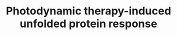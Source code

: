 ---
annotations:
- id: PW:0000263
  parent: regulatory pathway
  type: Pathway Ontology
  value: altered regulatory pathway
- id: DOID:162
  parent: disease of cellular proliferation
  type: Disease Ontology
  value: cancer
authors:
- Ruudweijer
- MaintBot
- Khanspers
- Fehrhart
- Mkutmon
description: Photodynamic therapy may induce a proteotoxic stress response mediated
  by transcription factors heat shock factor 1 (HSF1), X-box binding protein 1 (XBP1),
  activating transcription factor (ATF) 6, and ATF4.   Proteins on this pathway have
  targeted assays available via the [https://assays.cancer.gov/available_assays?wp_id=WP3613
  CPTAC Assay Portal]
last-edited: 2019-09-06
ndex: 329ffc58-8b67-11eb-9e72-0ac135e8bacf
organisms:
- Homo sapiens
redirect_from:
- /index.php/Pathway:WP3613
- /instance/WP3613
revision: null
schema-jsonld:
- '@context': https://schema.org/
  '@id': https://wikipathways.github.io/pathways/WP3613.html
  '@type': Dataset
  creator:
    '@type': Organization
    name: WikiPathways
  description: Photodynamic therapy may induce a proteotoxic stress response mediated
    by transcription factors heat shock factor 1 (HSF1), X-box binding protein 1 (XBP1),
    activating transcription factor (ATF) 6, and ATF4.   Proteins on this pathway
    have targeted assays available via the [https://assays.cancer.gov/available_assays?wp_id=WP3613
    CPTAC Assay Portal]
  keywords:
  - ASNS
  - ATF3
  - ATF4
  - ATF6
  - BBC3
  - BCL2L11
  - CALR
  - DDIT3
  - DNAJB11
  - DNAJB9
  - DNAJC3
  - EDEM1
  - EIF2A
  - EIF2AK3
  - ERN1
  - ERP27
  - HSP90B1
  - HSPA5
  - NARS
  - NFE2L2
  - PDIA6
  - PPP1R15A
  - SULT1E1
  - TRIB3
  - UBE2E1
  - WARS
  - XBP1
  license: CC0
  name: Photodynamic therapy-induced unfolded protein response
seo: CreativeWork
title: Photodynamic therapy-induced unfolded protein response
wpid: WP3613
---
